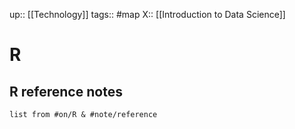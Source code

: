 up:: [[Technology]]
tags:: #map
X:: [[Introduction to Data Science]]

# R

## R reference notes
```dataview
list from #on/R & #note/reference 
```



